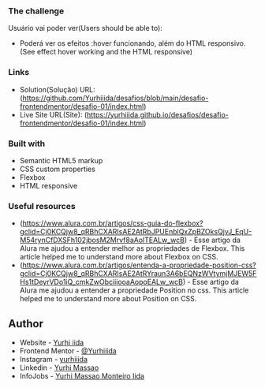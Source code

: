 ### The challenge

Usuário vai poder ver(Users should be able to):

- Poderá ver os efeitos :hover funcionando, além do HTML responsivo. (See effect  hover working and the HTML responsive)

### Links

- Solution(Solução) URL: (https://github.com/Yurhiiida/desafios/blob/main/desafio-frontendmentor/desafio-01/index.html)
- Live Site URL(Site): (https://yurhiiida.github.io/desafios/desafio-frontendmentor/desafio-01/index.html)

### Built with

- Semantic HTML5 markup
- CSS custom properties
- Flexbox
- HTML responsive

### Useful resources

- (https://www.alura.com.br/artigos/css-guia-do-flexbox?gclid=Cj0KCQjw8_qRBhCXARIsAE2AtRbJPUEnblQxZpBZOksQjvJ_EqU-M54rynCfDXSFh102jbosM2Mrvf8aAolTEALw_wcB) - Esse artigo da Alura me ajudou a entender melhor as propriedades de Flexbox.
This article helped me to understand more about Flexbox on CSS.
- (https://www.alura.com.br/artigos/entenda-a-propriedade-position-css?gclid=Cj0KCQjw8_qRBhCXARIsAE2AtRYraun3A6bEQNzWVtymjMJEW5FHs1tDeyrVDo1iQ_cmkZwObciiiooaAopoEALw_wcB) - Esse artigo da Alura me ajudou a entender a propriedade Position no css.
This article helped me to understand more about Position on CSS.

## Author

- Website - [Yurhi iida](https://github.com/Yurhiiida?tab=repositories)
- Frontend Mentor - [@Yurhiiida](https://www.frontendmentor.io/profile/Yurhiiida)
- Instagram - [yurhiiida](https://www.instagram.com/yurhiiida/)
- Linkedin - [Yurhi Massao](https://www.linkedin.com/in/yurhi-massao-54a863231/)
- InfoJobs - [Yurhi Massao Monteiro Iida](https://www.infojobs.com.br/candidate/cv/detail2.aspx)